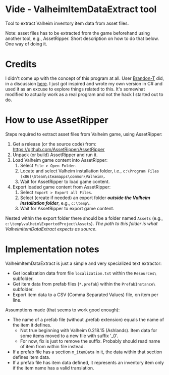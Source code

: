 # Vide - ValheimItemDataExtract tool

Tool to extract Valheim inventory item data from asset files. 

Note: asset files has to be extracted from the game beforehand using another tool, e.g., AssetRipper. Short description on how to do that below. One way of doing it.

# Credits
I didn't come up with the concept of this program at all. User [Brandon-T](https://github.com/Brandon-T) did, in a discussion [here](https://github.com/Wufflez/Loki/issues/30). I just got inspired and wrote my own version in C# and used it as an excuse to explore things related to this. It's somewhat modified to actually work as a real program and not the hack I started out to do.


# How to use AssetRipper
Steps required to extract asset files from Valheim game, using AssetRipper:

1. Get a release (or the source code) from: https://github.com/AssetRipper/AssetRipper 
1. Unpack (or build) AssetRipper and run it.
1. Load Valheim game content into AssetRipper:
	1. Select `File > Open Folder`.
	1. Locate and select Valheim installation folder, i.e., `c:\Program Files (x86)\Steam\steamapps\common\Valheim\`.
	1. Wait for AssetRipper to load game content.
1. Export loaded game content from AssetRipper:
	1. Select `Export > Export all Files`.
	1. Select (create if needed) an export folder ***outside the Valheim installation folder***, e.g., `c:\temp\`.
	1. Wait for AssetRipper to export game content.

Nested within the export folder there should be a folder named `Assets` (e.g., `c:\temp\valheim\ExportedProject\Assets`). 
*The path to this folder is what ValheimItemDataExtract expects as source.*

# Implementation notes
ValheimItemDataExtract is just a simple and very specialized text extractor:

- Get localization data from file `localization.txt` within the `Resources\` subfolder.
- Get item data from prefab files (`*.prefab`) within the `PrefabInstance\` subfolder.
- Export item data to a CSV (Comma Separated Values) file, on item per line.
  
Assumptions made (that seems to work good enough):

- The name of a prefab file (without .prefab extension) equals the name of the item it defines.
	- Not true beginning with Valheim 0.218.15 (Ashlands). Item data for some items moved to a new file with suffix '_0'.
	- For now, fix is just to remove the suffix. Probably should read name of item from within file instead.
- If a prefab file has a section `m_itemData` in it, the data within that section defines item data.
- If a prefab file has item data defined, it represents an inventory item only if the item name has a valid translation.

